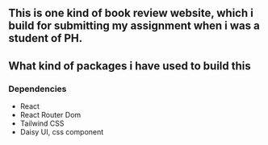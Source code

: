 ## This is one kind of book review website, which i build for submitting my assignment when i was a student of PH.

## What kind of packages i have used to build this
### Dependencies

- React
- React Router Dom
- Tailwind CSS
- Daisy UI, css component
